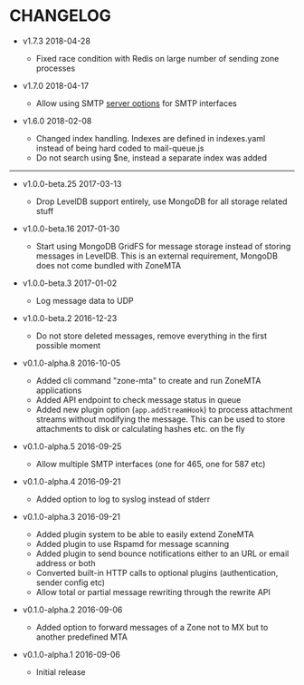 # CHANGELOG

*   v1.7.3 2018-04-28

    *   Fixed race condition with Redis on large number of sending zone processes

*   v1.7.0 2018-04-17

    *   Allow using SMTP [server options](https://nodemailer.com/extras/smtp-server/#step-3-create-smtpserver-instance) for SMTP interfaces

*   v1.6.0 2018-02-08

    *   Changed index handling. Indexes are defined in indexes.yaml instead of being hard coded to mail-queue.js
    *   Do not search using $ne, instead a separate index was added

---

*   v1.0.0-beta.25 2017-03-13

    *   Drop LevelDB support entirely, use MongoDB for all storage related stuff

*   v1.0.0-beta.16 2017-01-30

    *   Start using MongoDB GridFS for message storage instead of storing messages in LevelDB. This is an external requirement, MongoDB does not come bundled with ZoneMTA

*   v1.0.0-beta.3 2017-01-02

    *   Log message data to UDP

*   v1.0.0-beta.2 2016-12-23

    *   Do not store deleted messages, remove everything in the first possible moment

*   v0.1.0-alpha.8 2016-10-05

    *   Added cli command "zone-mta" to create and run ZoneMTA applications
    *   Added API endpoint to check message status in queue
    *   Added new plugin option (`app.addStreamHook`) to process attachment streams without modifying the message. This can be used to store attachments to disk or calculating hashes etc. on the fly

*   v0.1.0-alpha.5 2016-09-25

    *   Allow multiple SMTP interfaces (one for 465, one for 587 etc)

*   v0.1.0-alpha.4 2016-09-21

    *   Added option to log to syslog instead of stderr

*   v0.1.0-alpha.3 2016-09-21

    *   Added plugin system to be able to easily extend ZoneMTA
    *   Added plugin to use Rspamd for message scanning
    *   Added plugin to send bounce notifications either to an URL or email address or both
    *   Converted built-in HTTP calls to optional plugins (authentication, sender config etc)
    *   Allow total or partial message rewriting through the rewrite API

*   v0.1.0-alpha.2 2016-09-06

    *   Added option to forward messages of a Zone not to MX but to another predefined MTA

*   v0.1.0-alpha.1 2016-09-06
    *   Initial release
